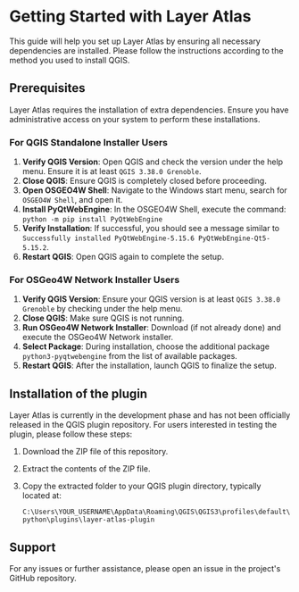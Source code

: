 # Getting Started with Layer Atlas

This guide will help you set up Layer Atlas by ensuring all necessary dependencies are installed. Please follow the instructions according to the method you used to install QGIS.

## Prerequisites

Layer Atlas requires the installation of extra dependencies. Ensure you have administrative access on your system to perform these installations.

### For QGIS Standalone Installer Users

1. **Verify QGIS Version**: Open QGIS and check the version under the help menu. Ensure it is at least `QGIS 3.38.0 Grenoble`.
2. **Close QGIS**: Ensure QGIS is completely closed before proceeding.
3. **Open OSGEO4W Shell**: Navigate to the Windows start menu, search for `OSGEO4W Shell`, and open it.
4. **Install PyQtWebEngine**: In the OSGEO4W Shell, execute the command: `python -m pip install PyQtWebEngine`
5. **Verify Installation**: If successful, you should see a message similar to `Successfully installed PyQtWebEngine-5.15.6 PyQtWebEngine-Qt5-5.15.2`.
6. **Restart QGIS**: Open QGIS again to complete the setup.

### For OSGeo4W Network Installer Users

1. **Verify QGIS Version**: Ensure your QGIS version is at least `QGIS 3.38.0 Grenoble` by checking under the help menu.
2. **Close QGIS**: Make sure QGIS is not running.
3. **Run OSGeo4W Network Installer**: Download (if not already done) and execute the OSGeo4W Network installer.
4. **Select Package**: During installation, choose the additional package `python3-pyqtwebengine` from the list of available packages.
5. **Restart QGIS**: After the installation, launch QGIS to finalize the setup.

## Installation of the plugin

Layer Atlas is currently in the development phase and has not been officially released in the QGIS plugin repository. For users interested in testing the plugin, please follow these steps:

1. Download the ZIP file of this repository.
2. Extract the contents of the ZIP file.
3. Copy the extracted folder to your QGIS plugin directory, typically located at:

   `C:\Users\YOUR_USERNAME\AppData\Roaming\QGIS\QGIS3\profiles\default\python\plugins\layer-atlas-plugin`


## Support

For any issues or further assistance, please open an issue in the project's GitHub repository.
